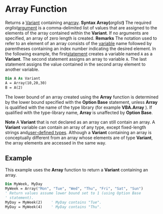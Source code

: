 
# Array Function



Returns a [Variant](b8bdf64f-5920-1ae9-16d0-b26d09524a30.md) containing an[array](b8bdf64f-5920-1ae9-16d0-b26d09524a30.md).
 **Syntax**
 **Array(**_arglist_**)**
The required  _arglist_[argument](b8bdf64f-5920-1ae9-16d0-b26d09524a30.md) is a comma-delimited list of values that are assigned to the elements of the array contained within the **Variant**. If no arguments are specified, an array of zero length is created.
 **Remarks**
The notation used to refer to an element of an array consists of the [variable](b8bdf64f-5920-1ae9-16d0-b26d09524a30.md) name followed by parentheses containing an index number indicating the desired element. In the following example, the first[statement](b8bdf64f-5920-1ae9-16d0-b26d09524a30.md) creates a variable named `A` as a **Variant**. The second statement assigns an array to variable `A`. The last statement assigns the value contained in the second array element to another variable.



```vb
Dim A As Variant
A = Array(10,20,30)
B = A(2)

```

The lower bound of an array created using the  **Array** function is determined by the lower bound specified with the **Option Base** statement, unless **Array** is qualified with the name of the type library (for example **VBA.Array** ). If qualified with the type-library name, **Array** is unaffected by **Option Base**.

 **Note**  A  **Variant** that is not declared as an array can still contain an array. A **Variant** variable can contain an array of any type, except fixed-length strings and[user-defined types](b8bdf64f-5920-1ae9-16d0-b26d09524a30.md). Although a  **Variant** containing an array is conceptually different from an array whose elements are of type **Variant**, the array elements are accessed in the same way.


## Example

This example uses the  **Array** function to return a **Variant** containing an array.


```vb
Dim MyWeek, MyDay
MyWeek = Array("Mon", "Tue", "Wed", "Thu", "Fri", "Sat", "Sun")
' Return values assume lower bound set to 1 (using Option Base
' statement).
MyDay = MyWeek(2)    ' MyDay contains "Tue".
MyDay = MyWeek(4)    ' MyDay contains "Thu".
```

